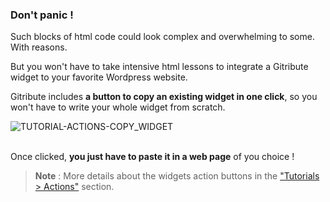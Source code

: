 ### Don't panic !

Such blocks of html code could look complex and overwhelming to some. With reasons.

But you won't have to take intensive html lessons to integrate a Gitribute widget to your favorite Wordpress website.

Gitribute includes **a button to copy an existing widget in one click**, so you won't have to write your whole widget from scratch.

<div>
  <img
    alt="TUTORIAL-ACTIONS-COPY_WIDGET"
    src="https://raw.githubusercontent.com/multi-coop/gitribute-documentation-content/main/images/tutorial/commented/tutorial-08.png"
    />
</div>

<br>

Once clicked, **you just have to paste it in a web page** of you choice !

> **Note** : More details about the widgets action buttons in the ["Tutorials > Actions"](/tutorial-actions) section.
